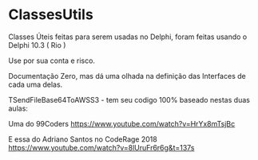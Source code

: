 # ClassesUtils
Classes Úteis feitas para serem usadas no Delphi, foram feitas usando o Delphi 10.3 ( Rio )

Use por sua conta e risco.

Documentação Zero, mas dá uma olhada na definição das Interfaces de cada uma delas.

TSendFileBase64ToAWSS3 - tem seu codigo 100% baseado nestas duas aulas:

Uma do 99Coders
https://www.youtube.com/watch?v=HrYx8mTsjBc

E essa do Adriano Santos no CodeRage 2018
https://www.youtube.com/watch?v=8lUruFr6r6g&t=137s


